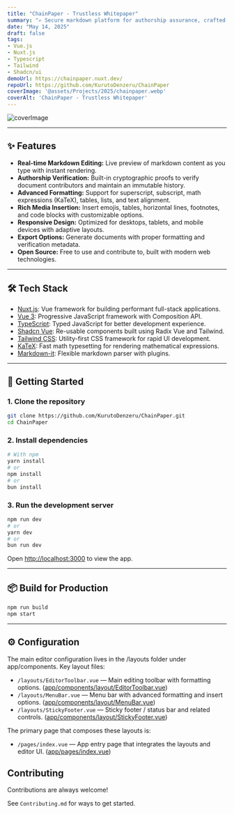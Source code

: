 ```yaml
---
title: "ChainPaper - Trustless Whitepaper"
summary: "✍️ Secure markdown platform for authorship assurance, crafted with Nuxt, Pinia, Tailwind, and Shadcn, featuring cryptographic verification using SHA-256."
date: "May 14, 2025"
draft: false
tags:
- Vue.js
- Nuxt.js
- Typescript
- Tailwind
- Shadcn/ui
demoUrl: https://chainpaper.nuxt.dev/
repoUrl: https://github.com/KurutoDenzeru/ChainPaper
coverImage: '@assets/Projects/2025/chainpaper.webp'
coverAlt: 'ChainPaper - Trustless Whitepaper'
---
```


![coverImage](@assets/Projects/2025/chainpaper.webp)

---

## ✨ Features

- **Real-time Markdown Editing:** Live preview of markdown content as you type with instant rendering.
- **Authorship Verification:** Built-in cryptographic proofs to verify document contributors and maintain an immutable history.
- **Advanced Formatting:** Support for superscript, subscript, math expressions (KaTeX), tables, lists, and text alignment.
- **Rich Media Insertion:** Insert emojis, tables, horizontal lines, footnotes, and code blocks with customizable options.
- **Responsive Design:** Optimized for desktops, tablets, and mobile devices with adaptive layouts.
- **Export Options:** Generate documents with proper formatting and verification metadata.
- **Open Source:** Free to use and contribute to, built with modern web technologies.

---

## 🛠️ Tech Stack

- [Nuxt.js](https://nuxt.com/): Vue framework for building performant full-stack applications.
- [Vue 3](https://vuejs.org/): Progressive JavaScript framework with Composition API.
- [TypeScript](https://www.typescriptlang.org/): Typed JavaScript for better development experience.
- [Shadcn Vue](https://www.shadcn-vue.com/): Re-usable components built using Radix Vue and Tailwind.
- [Tailwind CSS](https://tailwindcss.com/): Utility-first CSS framework for rapid UI development.
- [KaTeX](https://katex.org/): Fast math typesetting for rendering mathematical expressions.
- [Markdown-it](https://github.com/markdown-it/markdown-it): Flexible markdown parser with plugins.

---

## 🚀 Getting Started

### 1. Clone the repository

```bash
git clone https://github.com/KurutoDenzeru/ChainPaper.git
cd ChainPaper
```

### 2. Install dependencies

```bash
# With npm
yarn install
# or
npm install
# or
bun install
```

### 3. Run the development server

```bash
npm run dev
# or
yarn dev
# or
bun run dev
```

Open [http://localhost:3000](http://localhost:3000) to view the app.

---

## 📦 Build for Production

```bash
npm run build
npm start
```

---

## ⚙️ Configuration

The main editor configuration lives in the /layouts folder under app/components. Key layout files:

- `/layouts/EditorToolbar.vue` — Main editing toolbar with formatting options. ([app/components/layout/EditorToolbar.vue](app/components/layout/EditorToolbar.vue))
- `/layouts/MenuBar.vue` — Menu bar with advanced formatting and insert options. ([app/components/layout/MenuBar.vue](app/components/layout/MenuBar.vue))
- `/layouts/StickyFooter.vue` — Sticky footer / status bar and related controls. ([app/components/layout/StickyFooter.vue](app/components/layout/StickyFooter.vue))

The primary page that composes these layouts is:

- `/pages/index.vue` — App entry page that integrates the layouts and editor UI. ([app/pages/index.vue](app/pages/index.vue))

## Contributing

Contributions are always welcome!

See `Contributing.md` for ways to get started.

<!-- Please adhere to this project's `Code of Conduct`. -->
